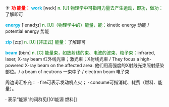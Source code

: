 ☀ <font color="red">**功 能量：**</font>
<font color="sky blue">**work**</font> [wə:k] 
<font color="rgb(227, 108, 9)">n. [U] 物理学中可指用力量去产生运动，即功，做功：</font>了解即可

<font color="sky blue">**energy**</font> ['enədӡɪ] 
<font color="rgb(227, 108, 9)">n. [U]（物理学中的）能量，能：</font>kinetic energy 动能 / potential energy 势能

<font color="sky blue">**zip**</font> [zɪp] 
<font color="rgb(227, 108, 9)">n. [U] [非正式] 能量：</font>了解即可
           
<font color="sky blue">**beam**</font> [bi:m]
<font color="rgb(227, 108, 9)">n. [C] 能量束，如放射线的束、电波的波束、粒子束：</font>infrared, laser, X-ray beam 红外线光束；激光束；X射线光束 / They focus a high-powered X-ray beam on the affected area. 他们用高强度的X射线光束照射感染部位。/ a beam of neutrons 一束中子 / electron beam 电子束

周边词汇补充：
· fire可表示发动机点火；
· consume可指消耗、耗费（燃料、能量）。

· 表示“能源”的词群见[[01能源 燃料]]
